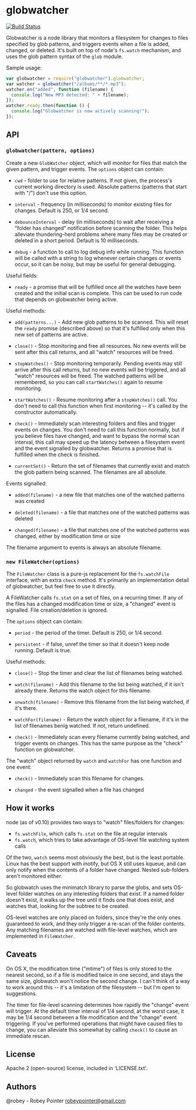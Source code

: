 globwatcher
===========

[![Build Status](https://travis-ci.org/robey/globwatcher.png?branch=master)](https://travis-ci.org/robey/globwatcher)

Globwatcher is a node library that monitors a filesystem for changes to files
specified by glob patterns, and triggers events when a file is added, changed,
or deleted. It's built on top of node's `fs.watch` mechanism, and uses the
glob pattern syntax of the `glob` module.

Sample usage:

```javascript
var globwatcher = require("globwatcher").globwatcher;
var watcher = globwatcher("/albums/**/*.mp3");
watcher.on("added", function (filename) {
  console.log("New MP3 detected: " + filename);
});
watcher.ready.then(function () {
  console.log("Globwatcher is now actively scanning!");
});
```

API
---

### `globwatcher(pattern, options)`

Create a new `GlobWatcher` object, which will monitor for files that match
the given pattern, and trigger events. The `options` object can contain:

- `cwd` - folder to use for relative patterns. If not given, the process's
  current working directory is used. Absolute patterns (patterns that start
  with "/") don't use this option.

- `interval` - frequency (in milliseconds) to monitor existing files for
  changes. Default is 250, or 1/4 second.

- `debounceInterval` - delay (in milliseconds) to wait after receiving a
  "folder has changed" notification before scanning the folder. This helps
  alleviate thundering-herd problems where many files may be created or
  deleted in a short period. Default is 10 milliseconds.

- `debug` - a function to call to log debug info while running. This function
  will be called with a string to log whenever certain changes or events
  occur, so it can be noisy, but may be useful for general debugging.

Useful fields:

- `ready` - a promise that will be fulfilled once all the watches have been
  created and the initial scan is complete. This can be used to run code that
  depends on globwatcher being active.

Useful methods:

- `add(patterns...)` - Add new glob patterns to be scanned. This will reset
  the `ready` promise (described above) so that it's fulfilled only when this
  new set of patterns are active.

- `close()` - Stop monitoring and free all resources. No new events will be
  sent after this call returns, and all "watch" resources will be freed.

- `stopWatches()` - Stop monitoring temporarily. Pending events may still
  arrive after this call returns, but no new events will be triggered, and
  all "watch" resources will be freed. The watched patterns will be
  remembered, so you can call `startWatches()` again to resume monitoring.

- `startWatches()` - Resume monitoring after a `stopWatches()` call. You
  don't need to call this function when first monitoring -- it's called by
  the constructor automatically.

- `check()` - Immediately scan interesting folders and files and trigger
  events on changes. You don't need to call this function normally, but if
  you believe files have changed, and want to bypass the normal scan
  interval, this call may speed up the latency between a filesystem event and
  the event signalled by globwatcher. Returns a promise that is fulfilled
  when the check is finished.

- `currentSet()` - Return the set of filenames that currently exist and match
  the glob pattern being scanned. The filenames are all absolute.

Events signalled:

- `added(filename)` - a new file that matches one of the watched patterns was
  created

- `deleted(filename)` - a file that matches one of the watched patterns was
  deleted

- `changed(filename)` - a file that matches one of the watched patterns was
  changed, either by modification time or size

The filename argument to events is always an absolute filename.

### `new FileWatcher(options)`

The `FileWatcher` class is a pure-js replacement for the `fs.watchFile`
interface, with an extra `check` method. It's primarily an implementation
detail of globwatcher, but feel free to use it directly.

A FileWatcher calls `fs.stat` on a set of files, on a recurring timer. If
any of the files has a changed modification time or size, a "changed" event
is signalled. File creation/deletion is ignored.

The `options` object can contain:

- `period` - the period of the timer. Default is 250, or 1/4 second.

- `persistent` - if false, unref the timer so that it doesn't keep node
  running. Default is true.

Useful methods:

- `close()` - Stop the timer and clear the list of filenames being watched.

- `watch(filename)` - Add this filename to the list being watched, if it
  isn't already there. Returns the watch object for this filename.

- `unwatch(filename)` - Remove this filename from the list being watched, if
  it's there.

- `watchFor(filename)` - Return the watch object for a filename, if it's
  in the list of filenames benig watched. If not, return undefined.

- `check()` - Immediately scan every filename currently being watched, and
  trigger events on changes. This has the same purpose as the "check"
  function on globwatcher.

The "watch" object returned by `watch` and `watchFor` has one function and
one event:

- `check()` - Immediately scan this filename for changes.

- `changed` - the event signalled when a file has changed

How it works
------------

node (as of v0.10) provides two ways to "watch" files/folders for changes:

- `fs.watchFile`, which calls `fs.stat` on the file at regular intervals
- `fs.watch`, which tries to take advantage of OS-level file watching system
  calls

Of the two, `watch` seems most obviously the best, but is the least portable.
Linux has the best support with inotify, but OS X still uses kqueue, and can
only notify when the contents of a folder have changed. Nested sub-folders
aren't monitored either.

So globwatch uses the minimatch library to parse the globs, and sets OS-level
folder watches on any interesting folders that exist. If a named folder
doesn't exist, it walks up the tree until it finds one that does exist,
and watches that, looking for the subtree to be created.

OS-level watches are only placed on folders, since they're the only ones
guaranteed to work, and they only trigger a re-scan of the folder contents.
Any matching filenames are watched with file-level watches, which are
implemented in `FileWatcher`.

Caveats
-------

On OS X, the modification time ("mtime") of files is only stored to the
nearest second, so if a file is modified twice in one second, and stays the
same size, globwatch won't notice the second change. I can't think of a way to
work around this -- it's a limitation of the filesystem -- but I'm open to
suggestions.

The timer for file-level scanning determines how rapidly the "change" event
will trigger. At the default timer interval of 1/4 second, at the worst case,
it may be 1/4 second between a file modification and the "change" event
triggering. If you've performed operations that might have caused files to
change, you can alleviate this somewhat by calling `check()` to cause an
immediate rescan.

License
-------

Apache 2 (open-source) license, included in 'LICENSE.txt'.

Authors
-------

@robey - Robey Pointer <robeypointer@gmail.com>
